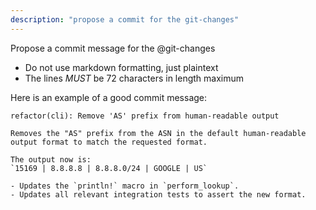 ```yaml
---
description: "propose a commit for the git-changes"
---
```


Propose a commit message for the @git-changes

- Do not use markdown formatting, just plaintext
- The lines *MUST* be 72 characters in length maximum

Here is an example of a good commit message:

```
refactor(cli): Remove 'AS' prefix from human-readable output

Removes the "AS" prefix from the ASN in the default human-readable
output format to match the requested format.

The output now is:
`15169 | 8.8.8.8 | 8.8.8.0/24 | GOOGLE | US`

- Updates the `println!` macro in `perform_lookup`.
- Updates all relevant integration tests to assert the new format.
```
